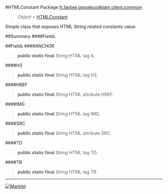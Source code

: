 #HTMLConstant
Package [fr.faylixe.googlecodejam.client.common](README.md)<br>

> *Object* > [HTMLConstant](HTMLConstant.md)

<p>Simple class that exposes HTML String related constants value.</p>

##Summary
####Fields

##Fields
####ANCHOR
> **public static final** *String*
HTML tag A.

####H3
> **public static final** *String*
HTML tag H3.

####HREF
> **public static final** *String*
HTML attribute HREF.

####IMG
> **public static final** *String*
HTML tag IMG.

####SRC
> **public static final** *String*
HTML attribute SRC.

####TD
> **public static final** *String*
HTML tag TD.

####TR
> **public static final** *String*
HTML tag TR.

---

[![Marklet](https://img.shields.io/badge/Generated%20by-Marklet-green.svg)](https://github.com/Faylixe/marklet)